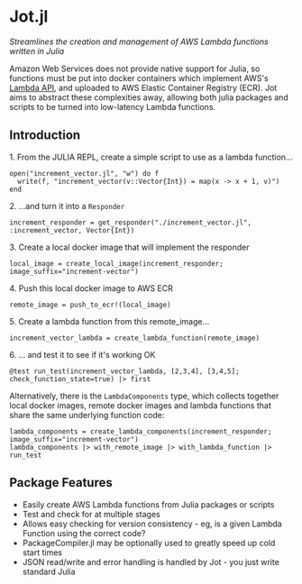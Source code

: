# Jot.jl

*Streamlines the creation and management of AWS Lambda functions written in Julia*

Amazon Web Services does not provide native support for Julia, so functions must be put into docker containers which implement AWS's [Lambda API](https://docs.aws.amazon.com/lambda/latest/dg/runtimes-api.html), and uploaded to AWS Elastic Container Registry (ECR). Jot aims to abstract these complexities away, allowing both julia packages and scripts to be turned into low-latency Lambda functions.

## Introduction
1\. From the JULIA REPL, create a simple script to use as a lambda function... 
```
open("increment_vector.jl", "w") do f
  write(f, "increment_vector(v::Vector{Int}) = map(x -> x + 1, v)")
end
```
2\. ...and turn it into a `Responder`
```
increment_responder = get_responder("./increment_vector.jl", :increment_vector, Vector{Int})
```

3\. Create a local docker image that will implement the responder
```
local_image = create_local_image(increment_responder; image_suffix="increment-vector")
```

4\. Push this local docker image to AWS ECR
```
remote_image = push_to_ecr!(local_image)
```
 
5\. Create a lambda function from this remote_image... 
```
increment_vector_lambda = create_lambda_function(remote_image)
```

6\. ... and test it to see if it's working OK
```
@test run_test(increment_vector_lambda, [2,3,4], [3,4,5]; check_function_state=true) |> first
```

Alternatively, there is the `LambdaComponents` type, which collects together local docker images,
remote docker images and lambda functions that share the same underlying function code:

```
lambda_components = create_lambda_components(increment_responder; image_suffix="increment-vector")
lambda_components |> with_remote_image |> with_lambda_function |> run_test
```

## Package Features
- Easily create AWS Lambda functions from Julia packages or scripts
- Test and check for at multiple stages
- Allows easy checking for version consistency - eg, is a given Lambda Function using the correct code?
- PackageCompiler.jl may be optionally used to greatly speed up cold start times
- JSON read/write and error handling is handled by Jot - you just write standard Julia 

